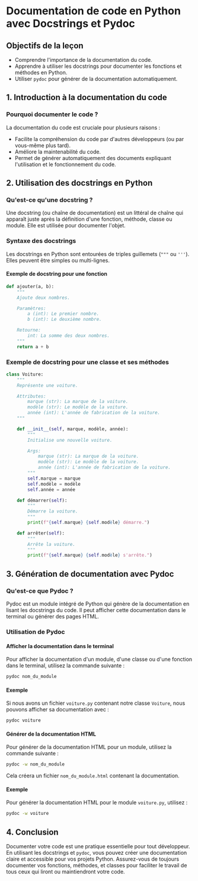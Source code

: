 # Documentation de code en Python avec Docstrings et Pydoc

## Objectifs de la leçon
- Comprendre l'importance de la documentation du code.
- Apprendre à utiliser les docstrings pour documenter les fonctions et méthodes en Python.
- Utiliser `pydoc` pour générer de la documentation automatiquement.

## 1. Introduction à la documentation du code

### Pourquoi documenter le code ?
La documentation du code est cruciale pour plusieurs raisons :
- Facilite la compréhension du code par d'autres développeurs (ou par vous-même plus tard).
- Améliore la maintenabilité du code.
- Permet de générer automatiquement des documents expliquant l'utilisation et le fonctionnement du code.

## 2. Utilisation des docstrings en Python

### Qu'est-ce qu'une docstring ?
Une docstring (ou chaîne de documentation) est un littéral de chaîne qui apparaît juste après la définition d'une fonction, méthode, classe ou module. Elle est utilisée pour documenter l'objet.

### Syntaxe des docstrings
Les docstrings en Python sont entourées de triples guillemets (`"""` ou `'''`). Elles peuvent être simples ou multi-lignes.

#### Exemple de docstring pour une fonction

```python
def ajouter(a, b):
    """
    Ajoute deux nombres.

    Paramètres:
        a (int): Le premier nombre.
        b (int): Le deuxième nombre.

    Retourne:
        int: La somme des deux nombres.
    """
    return a + b
```

### Exemple de docstring pour une classe et ses méthodes

```python
class Voiture:
    """
    Représente une voiture.

    Attributes:
        marque (str): La marque de la voiture.
        modèle (str): Le modèle de la voiture.
        année (int): L'année de fabrication de la voiture.
    """

    def __init__(self, marque, modèle, année):
        """
        Initialise une nouvelle voiture.

        Args:
            marque (str): La marque de la voiture.
            modèle (str): Le modèle de la voiture.
            année (int): L'année de fabrication de la voiture.
        """
        self.marque = marque
        self.modèle = modèle
        self.année = année

    def démarrer(self):
        """
        Démarre la voiture.
        """
        print(f"{self.marque} {self.modèle} démarre.")

    def arrêter(self):
        """
        Arrête la voiture.
        """
        print(f"{self.marque} {self.modèle} s'arrête.")
```

## 3. Génération de documentation avec Pydoc

### Qu'est-ce que Pydoc ?
Pydoc est un module intégré de Python qui génère de la documentation en lisant les docstrings du code. Il peut afficher cette documentation dans le terminal ou générer des pages HTML.

### Utilisation de Pydoc

#### Afficher la documentation dans le terminal

Pour afficher la documentation d'un module, d'une classe ou d'une fonction dans le terminal, utilisez la commande suivante :

```bash
pydoc nom_du_module
```

#### Exemple

Si nous avons un fichier `voiture.py` contenant notre classe `Voiture`, nous pouvons afficher sa documentation avec :

```bash
pydoc voiture
```

#### Générer de la documentation HTML

Pour générer de la documentation HTML pour un module, utilisez la commande suivante :

```bash
pydoc -w nom_du_module
```

Cela créera un fichier `nom_du_module.html` contenant la documentation.

#### Exemple

Pour générer la documentation HTML pour le module `voiture.py`, utilisez :

```bash
pydoc -w voiture
```

## 4. Conclusion

Documenter votre code est une pratique essentielle pour tout développeur. En utilisant les docstrings et `pydoc`, vous pouvez créer une documentation claire et accessible pour vos projets Python. Assurez-vous de toujours documenter vos fonctions, méthodes, et classes pour faciliter le travail de tous ceux qui liront ou maintiendront votre code.